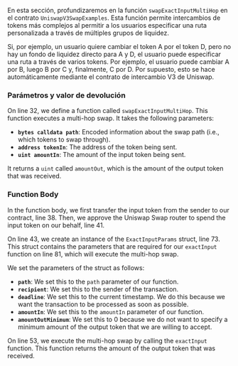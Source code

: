 En esta sección, profundizaremos en la función `swapExactInputMultiHop` en el contrato `UniswapV3SwapExamples`. Esta función permite intercambios de tokens más complejos al permitir a los usuarios especificar una ruta personalizada a través de múltiples grupos de liquidez.

Si, por ejemplo, un usuario quiere cambiar el token A por el token D, pero no hay un fondo de liquidez directo para A y D, el usuario puede especificar una ruta a través de varios tokens. Por ejemplo, el usuario puede cambiar A por B, luego B por C y, finalmente, C por D. Por supuesto, esto se hace automáticamente mediante el contrato de intercambio V3 de Uniswap.

### Parámetros y valor de devolución

On line 32, we define a function called `swapExactInputMultiHop`. This function executes a multi-hop swap. It takes the following parameters:

- **`bytes calldata path`**: Encoded information about the swap path (i.e., which tokens to swap through).
- **`address tokenIn`**: The address of the token being sent.
- **`uint amountIn`**: The amount of the input token being sent.

It returns a `uint` called `amountOut`, which is the amount of the output token that was received.

### Function Body

In the function body, we first transfer the input token from the sender to our contract, line 38.
Then, we approve the Uniswap Swap router to spend the input token on our behalf, line 41.

On line 43, we create an instance of the `ExactInputParams` struct, line 73. This struct contains the parameters that are required for our `exactInput` function on line 81, which will execute the multi-hop swap.

We set the parameters of the struct as follows:

- **`path`**: We set this to the `path` parameter of our function.
- **`recipient`**: We set this to the sender of the transaction.
- **`deadline`**: We set this to the current timestamp. We do this because we want the transaction to be processed as soon as possible.
- **`amountIn`**: We set this to the `amountIn` parameter of our function.
- **`amountOutMinimum`**: We set this to 0 because we do not want to specify a minimum amount of the output token that we are willing to accept.

On line 53, we execute the multi-hop swap by calling the `exactInput` function. This function returns the amount of the output token that was received.
